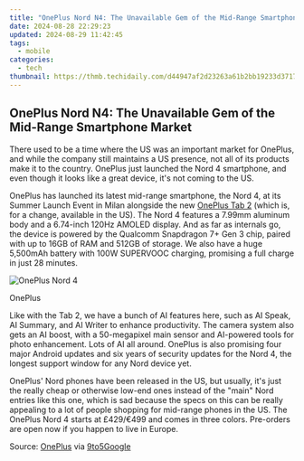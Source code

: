 ```yaml
---
title: "OnePlus Nord N4: The Unavailable Gem of the Mid-Range Smartphone Market"
date: 2024-08-28 22:29:23
updated: 2024-08-29 11:42:45
tags:
  - mobile
categories:
  - tech
thumbnail: https://thmb.techidaily.com/d44947af2d23263a61b2bb19233d3717a7fd178394378301c673d9cd094e466a.jpg
---
```


## OnePlus Nord N4: The Unavailable Gem of the Mid-Range Smartphone Market

There used to be a time where the US was an important market for OnePlus, and while the company still maintains a US presence, not all of its products make it to the country. OnePlus just launched the Nord 4 smartphone, and even though it looks like a great device, it's not coming to the US.

 OnePlus has launched its latest mid-range smartphone, the Nord 4, at its Summer Launch Event in Milan alongside the new [OnePlus Tab 2](https://vp-tips.techidaily.com/updated-beginners-guide-to-windows-11-audible-recording/) (which is, for a change, available in the US). The Nord 4 features a 7.99mm aluminum body and a 6.74-inch 120Hz AMOLED display. And as far as internals go, the device is powered by the Qualcomm Snapdragon 7+ Gen 3 chip, paired with up to 16GB of RAM and 512GB of storage. We also have a huge 5,500mAh battery with 100W SUPERVOOC charging, promising a full charge in just 28 minutes.

![OnePlus Nord 4](https://static1.howtogeekimages.com/wordpress/wp-content/uploads/2024/07/oneplus-nord-4.jpg) 

OnePlus

 Like with the Tab 2, we have a bunch of AI features here, such as AI Speak, AI Summary, and AI Writer to enhance productivity. The camera system also gets an AI boost, with a 50-megapixel main sensor and AI-powered tools for photo enhancement. Lots of AI all around. OnePlus is also promising four major Android updates and six years of security updates for the Nord 4, the longest support window for any Nord device yet.

 OnePlus' Nord phones have been released in the US, but usually, it's just the really cheap or otherwise low-end ones instead of the "main" Nord entries like this one, which is sad because the specs on this can be really appealing to a lot of people shopping for mid-range phones in the US. The OnePlus Nord 4 starts at £429/€499 and comes in three colors. Pre-orders are open now if you happen to live in Europe.

 Source: [OnePlus](https://www.youtube.com/watch?v=uXHMP2nZFho) via [9to5Google](https://9to5google.com/2024/07/16/oneplus-nord-4/)

<ins class="adsbygoogle"
     style="display:block"
     data-ad-format="autorelaxed"
     data-ad-client="ca-pub-7571918770474297"
     data-ad-slot="1223367746"></ins>



<ins class="adsbygoogle"
     style="display:block"
     data-ad-client="ca-pub-7571918770474297"
     data-ad-slot="8358498916"
     data-ad-format="auto"
     data-full-width-responsive="true"></ins>
